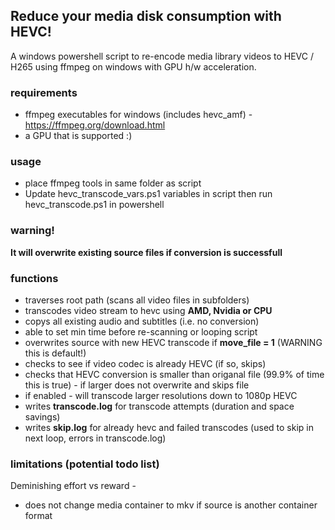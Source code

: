 ## Reduce your media disk consumption with HEVC!
A windows powershell script to re-encode media library videos to HEVC / H265 using ffmpeg on windows with GPU h/w acceleration. 

### requirements
- ffmpeg executables for windows (includes hevc_amf) - https://ffmpeg.org/download.html
- a GPU that is supported :) 

### usage 
- place ffmpeg tools in same folder as script 
- Update hevc_transcode_vars.ps1 variables in script then run hevc_transcode.ps1 in powershell 

### warning! 
**It will overwrite existing source files if conversion is successfull**

### functions
- traverses root path (scans all video files in subfolders) 
- transcodes video stream to hevc using **AMD, Nvidia or CPU** 
- copys all existing audio and subtitles (i.e. no conversion) 
- able to set min time before re-scanning or looping script
- overwrites source with new HEVC transcode if **move_file = 1** (WARNING this is default!) 
- checks to see if video codec is already HEVC (if so, skips)
- checks that HEVC conversion is smaller than origanal file (99.9% of time this is true) - if larger does not overwrite and skips file 
- if enabled - will transcode larger resolutions down to 1080p HEVC 
- writes **transcode.log** for transcode attempts (duration and space savings) 
- writes **skip.log** for already hevc and failed transcodes (used to skip in next loop, errors in transcode.log) 

### limitations (potential todo list) 
Deminishing effort vs reward - 
- does not change media container to mkv if source is another container format


